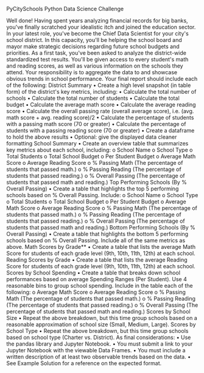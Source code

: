 PyCitySchools Python Data Science Challenge
 
Well done! Having spent years analyzing financial records for big banks, you've finally scratched your idealistic itch and joined the education sector. In your latest role, you've become the Chief Data Scientist for your city's school district. In this capacity, you'll be helping the school board and mayor make strategic decisions regarding future school budgets and priorities.
As a first task, you've been asked to analyze the district-wide standardized test results. You'll be given access to every student's math and reading scores, as well as various information on the schools they attend. Your responsibility is to aggregate the data to and showcase obvious trends in school performance.
Your final report should include each of the following:
District Summary
•	Create a high level snapshot (in table form) of the district's key metrics, including:
•	Calculate the total number of schools
•	Calculate the total number of students
•	Calculate the total budget
•	Calculate the average math score
•	Calculate the average reading score
•	Calculate the overall passing rate (overall average score), i.e. (avg. math score + avg. reading score)/2
•	Calculate the percentage of students with a passing math score (70 or greater)
•	Calculate the percentage of students with a passing reading score (70 or greater)
•	Create a dataframe to hold the above results
•	Optional: give the displayed data cleaner formatting
School Summary
•	Create an overview table that summarizes key metrics about each school, including:
o	School Name
o	School Type
o	Total Students
o	Total School Budget
o	Per Student Budget
o	Average Math Score
o	Average Reading Score
o	% Passing Math (The percentage of students that passed math.)
o	% Passing Reading (The percentage of students that passed reading.)
o	% Overall Passing (The percentage of students that passed math and reading.)
Top Performing Schools (By % Overall Passing)
•	Create a table that highlights the top 5 performing schools based on % Overall Passing. Include:
o	School Name
o	School Type
o	Total Students
o	Total School Budget
o	Per Student Budget
o	Average Math Score
o	Average Reading Score
o	% Passing Math (The percentage of students that passed math.)
o	% Passing Reading (The percentage of students that passed reading.)
o	% Overall Passing (The percentage of students that passed math and reading.)
Bottom Performing Schools (By % Overall Passing)
•	Create a table that highlights the bottom 5 performing schools based on % Overall Passing. Include all of the same metrics as above.
Math Scores by Grade**
•	Create a table that lists the average Math Score for students of each grade level (9th, 10th, 11th, 12th) at each school.
Reading Scores by Grade
•	Create a table that lists the average Reading Score for students of each grade level (9th, 10th, 11th, 12th) at each school.
Scores by School Spending
•	Create a table that breaks down school performances based on average Spending Ranges (Per Student). Use 4 reasonable bins to group school spending. Include in the table each of the following:
o	Average Math Score
o	Average Reading Score
o	% Passing Math (The percentage of students that passed math.)
o	% Passing Reading (The percentage of students that passed reading.)
o	% Overall Passing (The percentage of students that passed math and reading.)
Scores by School Size
•	Repeat the above breakdown, but this time group schools based on a reasonable approximation of school size (Small, Medium, Large).
Scores by School Type
•	Repeat the above breakdown, but this time group schools based on school type (Charter vs. District).
As final considerations:
•	Use the pandas library and Jupyter Notebook.
•	You must submit a link to your Jupyter Notebook with the viewable Data Frames.
•	You must include a written description of at least two observable trends based on the data.
•	See Example Solution for a reference on the expected format.


